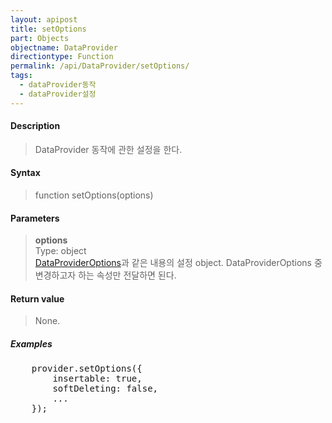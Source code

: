 ```yaml
---
layout: apipost
title: setOptions
part: Objects
objectname: DataProvider
directiontype: Function
permalink: /api/DataProvider/setOptions/
tags:
  - dataProvider동작
  - dataProvider설정
---
```



#### Description

> DataProvider 동작에 관한 설정을 한다.  

#### Syntax

> function setOptions(options)  

#### Parameters

> **options**  
> Type: object  
> [DataProviderOptions](/api/types/DataProviderOptions/)과 같은 내용의 설정 object. DataProviderOptions 중 변경하고자 하는 속성만 전달하면 된다.  

#### Return value

> None.  

##### Examples 

<pre class="prettyprint">
    provider.setOptions({
        insertable: true,
        softDeleting: false,
        ...
    });
</pre>

